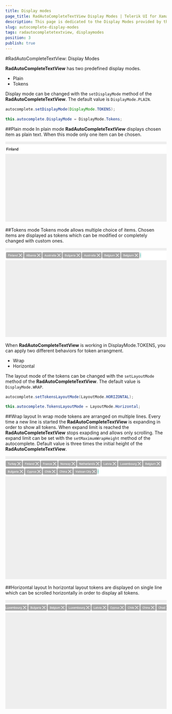 ```yaml
---
title: Display modes
page_title: RadAutoCompleteTextView Display Modes | Telerik UI for Xamarin.Android Documentation
description: This page is dedicated to the Display Modes provided by the RadAutoCompleteTextView control.
slug: autocomplete-display-modes
tags: radautocompletetextview, displaymodes
position: 3
publish: true
---
```


#RadAutoCompleteTextView: Display Modes

**RadAutoCompleteTextView** has two predefined display modes.

- Plain
- Tokens

Display mode can be changed with the `setDisplayMode` method of the **RadAutoCompleteTextView**. The default value is `DisplayMode.PLAIN`.

```Java
autocomplete.setDisplayMode(DisplayMode.TOKENS);
```
```C#
this.autocomplete.DisplayMode = DisplayMode.Tokens;
```

##Plain mode
In plain mode **RadAutoCompleteTextView** displays chosen item as plain text. When this mode only one item can be chosen.

![TelerikUI-AutoComplete-Display-Modes](images/autocomplete-plain.png "Plain mode")

##Tokens mode
Tokens mode allows multiple choice of items. Chosen items are displayed as tokens which can be modified or completely changed with custom ones.

![TelerikUI-AutoComplete-Display-Modes](images/autocomplete-tokens.png "Tokens mode")

When **RadAutoCompleteTextView** is working in DisplayMode.TOKENS, you can apply two different behaviors for token arrangment.

- Wrap
- Horizontal

The layout mode of the tokens can be changed with the `setLayoutMode` method of the **RadAutoCompleteTextView**.
The default value is `DisplayMode.WRAP`.

```Java
autocomplete.setTokensLayoutMode(LayoutMode.HORIZONTAL);
```
```C#
this.autocomplete.TokensLayoutMode = LayoutMode.Horizontal;
```

##Wrap layout
In wrap mode tokens are arranged on multiple lines. Every  time a new line is started the **RadAutoCompleteTextView** is expanding in order to show all tokens. When expand limit is reached the **RadAutoCompleteTextView** stops exapding and allows only scrolling. The expand limit can be set with the `setMaximumWrapHeight` method of the autocomplete. Default value is three times the initial height of the **RadAutoCompleteTextView**.

![TelerikUI-AutoComplete-Display-Modes](images/autocomplete-wrap.png "Wrap layout")

##Horizontal layout
In horizontal layout tokens are displayed on single line which can be scrolled horizontally in order to display all tokens.

![TelerikUI-AutoComplete-Display-Modes](images/autocomplete-horizontal.png "Horizontal layout")